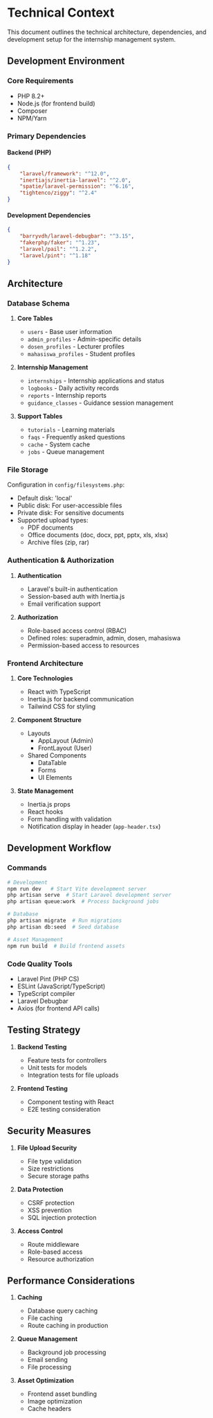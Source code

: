 # Technical Context

This document outlines the technical architecture, dependencies, and development setup for the internship management system.

## Development Environment

### Core Requirements

- PHP 8.2+
- Node.js (for frontend build)
- Composer
- NPM/Yarn

### Primary Dependencies

#### Backend (PHP)

```json
{
    "laravel/framework": "^12.0",
    "inertiajs/inertia-laravel": "^2.0",
    "spatie/laravel-permission": "^6.16",
    "tightenco/ziggy": "^2.4"
}
```

#### Development Dependencies

```json
{
    "barryvdh/laravel-debugbar": "^3.15",
    "fakerphp/faker": "^1.23",
    "laravel/pail": "^1.2.2",
    "laravel/pint": "^1.18"
}
```

## Architecture

### Database Schema

1. **Core Tables**

    - `users` - Base user information
    - `admin_profiles` - Admin-specific details
    - `dosen_profiles` - Lecturer profiles
    - `mahasiswa_profiles` - Student profiles

2. **Internship Management**

    - `internships` - Internship applications and status
    - `logbooks` - Daily activity records
    - `reports` - Internship reports
    - `guidance_classes` - Guidance session management

3. **Support Tables**
    - `tutorials` - Learning materials
    - `faqs` - Frequently asked questions
    - `cache` - System cache
    - `jobs` - Queue management

### File Storage

Configuration in `config/filesystems.php`:

- Default disk: 'local'
- Public disk: For user-accessible files
- Private disk: For sensitive documents
- Supported upload types:
    - PDF documents
    - Office documents (doc, docx, ppt, pptx, xls, xlsx)
    - Archive files (zip, rar)

### Authentication & Authorization

1. **Authentication**

    - Laravel's built-in authentication
    - Session-based auth with Inertia.js
    - Email verification support

2. **Authorization**
    - Role-based access control (RBAC)
    - Defined roles: superadmin, admin, dosen, mahasiswa
    - Permission-based access to resources

### Frontend Architecture

1. **Core Technologies**

    - React with TypeScript
    - Inertia.js for backend communication
    - Tailwind CSS for styling

2. **Component Structure**

    - Layouts
        - AppLayout (Admin)
        - FrontLayout (User)
    - Shared Components
        - DataTable
        - Forms
        - UI Elements

3. **State Management**
    - Inertia.js props
    - React hooks
    - Form handling with validation
    - Notification display in header (`app-header.tsx`)

## Development Workflow

### Commands

```bash
# Development
npm run dev   # Start Vite development server
php artisan serve  # Start Laravel development server
php artisan queue:work  # Process background jobs

# Database
php artisan migrate  # Run migrations
php artisan db:seed  # Seed database

# Asset Management
npm run build  # Build frontend assets
```

### Code Quality Tools

- Laravel Pint (PHP CS)
- ESLint (JavaScript/TypeScript)
- TypeScript compiler
- Laravel Debugbar
- Axios (for frontend API calls)

## Testing Strategy

1. **Backend Testing**

    - Feature tests for controllers
    - Unit tests for models
    - Integration tests for file uploads

2. **Frontend Testing**
    - Component testing with React
    - E2E testing consideration

## Security Measures

1. **File Upload Security**

    - File type validation
    - Size restrictions
    - Secure storage paths

2. **Data Protection**

    - CSRF protection
    - XSS prevention
    - SQL injection protection

3. **Access Control**
    - Route middleware
    - Role-based access
    - Resource authorization

## Performance Considerations

1. **Caching**

    - Database query caching
    - File caching
    - Route caching in production

2. **Queue Management**

    - Background job processing
    - Email sending
    - File processing

3. **Asset Optimization**
    - Frontend asset bundling
    - Image optimization
    - Cache headers
